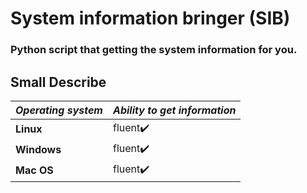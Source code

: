 # System information bringer (SIB)
### Python script that getting the system information for you.

## Small Describe
*Operating system* | *Ability to get information*
-----------------|---------------------------
**Linux**            |      fluent:heavy_check_mark:
**Windows**          |      fluent:heavy_check_mark:
**Mac OS**           |      fluent:heavy_check_mark:

